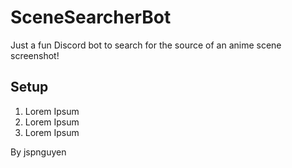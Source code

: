 # SceneSearcherBot

Just a fun Discord bot to search for the source of an anime scene screenshot!

## Setup

1. Lorem Ipsum
2. Lorem Ipsum
3. Lorem Ipsum

By jspnguyen
